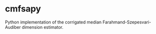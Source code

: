# cmfsapy
Python implementation of the corrigated median Farahmand-Szepesvari-Audiber dimension estimator.
